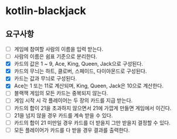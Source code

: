 # kotlin-blackjack

## 요구사항
- [ ] 게임에 참여할 사람의 이름을 입력 받는다.
- [ ] 사람의 이름은 쉼표 기준으로 분리한다.
- [x] 카드의 값은 1 ~ 9, Ace, King, Queen, Jack으로 구성된다.
- [x] 카드의 무늬는 하트, 클로버, 스페이드, 다이아몬드로 구성된다.
- [x] 카드는 값과 무늬로 구성된다.
- [x] Ace는 1 또는 11로 계산되며, King, Queen, Jack은 10으로 계산한다.
- [ ] 블랙잭 게임의 모든 카드는 중복되지 않는다.
- [ ] 게임 시작 시 각 플레이어는 두 장의 카드를 지급 받는다.
- [ ] 카드의 합이 21을 초과하지 않으면서 21에 가깝게 만들면 게임에서 이긴다.
- [ ] 21을 넘지 않을 경우 카드를 계속 받을 수 있다.
- [ ] 카드의 합이 21 미만일 경우 카드를 더 받을지 그만 받을지 결정할 수 있다.
- [ ] 모든 플레이어가 카드를 다 받을 경우 결과를 출력한다.
